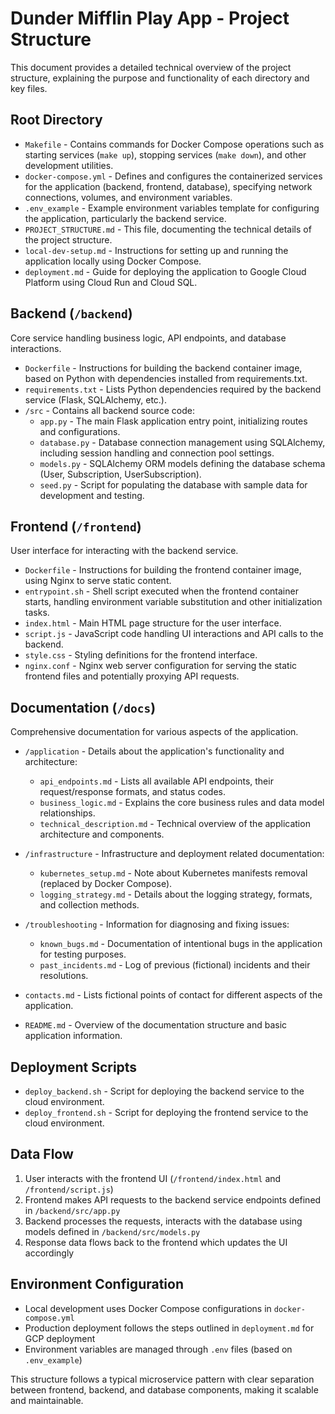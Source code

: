 # Dunder Mifflin Play App - Project Structure

This document provides a detailed technical overview of the project structure, explaining the purpose and functionality of each directory and key files.

## Root Directory

- `Makefile` - Contains commands for Docker Compose operations such as starting services (`make up`), stopping services (`make down`), and other development utilities.
- `docker-compose.yml` - Defines and configures the containerized services for the application (backend, frontend, database), specifying network connections, volumes, and environment variables.
- `.env_example` - Example environment variables template for configuring the application, particularly the backend service.
- `PROJECT_STRUCTURE.md` - This file, documenting the technical details of the project structure.
- `local-dev-setup.md` - Instructions for setting up and running the application locally using Docker Compose.
- `deployment.md` - Guide for deploying the application to Google Cloud Platform using Cloud Run and Cloud SQL.

## Backend (`/backend`)

Core service handling business logic, API endpoints, and database interactions.

- `Dockerfile` - Instructions for building the backend container image, based on Python with dependencies installed from requirements.txt.
- `requirements.txt` - Lists Python dependencies required by the backend service (Flask, SQLAlchemy, etc.).
- `/src` - Contains all backend source code:
  - `app.py` - The main Flask application entry point, initializing routes and configurations.
  - `database.py` - Database connection management using SQLAlchemy, including session handling and connection pool settings.
  - `models.py` - SQLAlchemy ORM models defining the database schema (User, Subscription, UserSubscription).
  - `seed.py` - Script for populating the database with sample data for development and testing.

## Frontend (`/frontend`)

User interface for interacting with the backend service.

- `Dockerfile` - Instructions for building the frontend container image, using Nginx to serve static content.
- `entrypoint.sh` - Shell script executed when the frontend container starts, handling environment variable substitution and other initialization tasks.
- `index.html` - Main HTML page structure for the user interface.
- `script.js` - JavaScript code handling UI interactions and API calls to the backend.
- `style.css` - Styling definitions for the frontend interface.
- `nginx.conf` - Nginx web server configuration for serving the static frontend files and potentially proxying API requests.

## Documentation (`/docs`)

Comprehensive documentation for various aspects of the application.

- `/application` - Details about the application's functionality and architecture:
  - `api_endpoints.md` - Lists all available API endpoints, their request/response formats, and status codes.
  - `business_logic.md` - Explains the core business rules and data model relationships.
  - `technical_description.md` - Technical overview of the application architecture and components.
  
- `/infrastructure` - Infrastructure and deployment related documentation:
  - `kubernetes_setup.md` - Note about Kubernetes manifests removal (replaced by Docker Compose).
  - `logging_strategy.md` - Details about the logging strategy, formats, and collection methods.

- `/troubleshooting` - Information for diagnosing and fixing issues:
  - `known_bugs.md` - Documentation of intentional bugs in the application for testing purposes.
  - `past_incidents.md` - Log of previous (fictional) incidents and their resolutions.

- `contacts.md` - Lists fictional points of contact for different aspects of the application.
- `README.md` - Overview of the documentation structure and basic application information.

## Deployment Scripts

- `deploy_backend.sh` - Script for deploying the backend service to the cloud environment.
- `deploy_frontend.sh` - Script for deploying the frontend service to the cloud environment.

## Data Flow

1. User interacts with the frontend UI (`/frontend/index.html` and `/frontend/script.js`)
2. Frontend makes API requests to the backend service endpoints defined in `/backend/src/app.py`
3. Backend processes the requests, interacts with the database using models defined in `/backend/src/models.py`
4. Response data flows back to the frontend which updates the UI accordingly

## Environment Configuration

- Local development uses Docker Compose configurations in `docker-compose.yml`
- Production deployment follows the steps outlined in `deployment.md` for GCP deployment
- Environment variables are managed through `.env` files (based on `.env_example`)

This structure follows a typical microservice pattern with clear separation between frontend, backend, and database components, making it scalable and maintainable.
